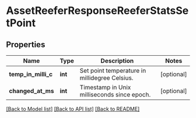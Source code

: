 # AssetReeferResponseReeferStatsSetPoint

## Properties
Name | Type | Description | Notes
------------ | ------------- | ------------- | -------------
**temp_in_milli_c** | **int** | Set point temperature in millidegree Celsius. | [optional] 
**changed_at_ms** | **int** | Timestamp in Unix milliseconds since epoch. | [optional] 

[[Back to Model list]](../README.md#documentation-for-models) [[Back to API list]](../README.md#documentation-for-api-endpoints) [[Back to README]](../README.md)


